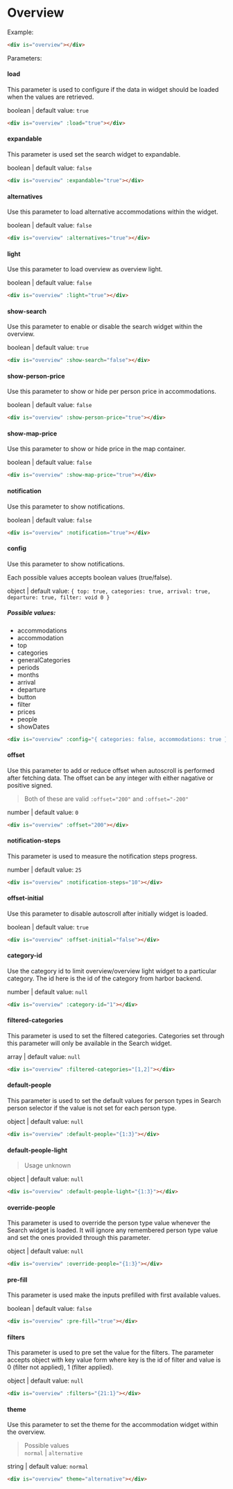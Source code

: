 # Overview

Example:
```html
<div is="overview"></div>
```

Parameters:

#### load

This parameter is used to configure if the data in widget should be loaded when the values are retrieved.

boolean | default value: `true`

```html
<div is="overview" :load="true"></div>
```

#### expandable

This parameter is used set the search widget to expandable.

boolean | default value: `false`

```html
<div is="overview" :expandable="true"></div>
```

#### alternatives

Use this parameter to load alternative accommodations within the widget.

boolean | default value: `false`

```html
<div is="overview" :alternatives="true"></div>
```

#### light

Use this parameter to load overview as overview light.

boolean | default value: `false`

```html
<div is="overview" :light="true"></div>
```

#### show-search

Use this parameter to enable or disable the search widget within the overview.

boolean | default value: `true`

```html
<div is="overview" :show-search="false"></div>
```

#### show-person-price

Use this parameter to show or hide per person price in accommodations.

boolean | default value: `false`

```html
<div is="overview" :show-person-price="true"></div>
```

#### show-map-price

Use this parameter to show or hide price in the map container.

boolean | default value: `false`

```html
<div is="overview" :show-map-price="true"></div>
```

#### notification

Use this parameter to show notifications.

boolean | default value: `false`

```html
<div is="overview" :notification="true"></div>
```

#### config

Use this parameter to show notifications.

Each possible values accepts boolean values (true/false).

object | default value: `{ top: true, categories: true, arrival: true, departure: true, filter: void 0 }`

##### Possible values:

* accommodations 
* accommodation 
* top 
* categories 
* generalCategories 
* periods 
* months 
* arrival 
* departure 
* button 
* filter 
* prices 
* people 
* showDates

```html
<div is="overview" :config="{ categories: false, accommodations: true }"></div>
```

#### offset

Use this parameter to add or reduce offset when autoscroll is performed after fetching data. The offset can be any integer with either nagative or positive signed.

> Both of these are valid `:offset="200"` and `:offset="-200"`

number | default value: `0`

```html
<div is="overview" :offset="200"></div>
```

#### notification-steps

This parameter is used to measure the notification steps progress.

number | default value: `25`

```html
<div is="overview" :notification-steps="10"></div>
```

#### offset-initial

Use this parameter to disable autoscroll after initially widget is loaded.

boolean | default value: `true`

```html
<div is="overview" :offset-initial="false"></div>
```

#### category-id

Use the category id to limit overview/overview light widget to a particular category. The id here is the id of the category from harbor backend.

number | default value: `null`

```html
<div is="overview" :category-id="1"></div>
```

#### filtered-categories

This parameter is used to set the filtered categories. Categories set through this parameter will only be available in the Search widget.

array | default value: `null`

```html
<div is="overview" :filtered-categories="[1,2]"></div>
```

#### default-people

This parameter is used to set the default values for person types in Search person selector if the value is not set for each person type.

object | default value: `null`

```html
<div is="overview" :default-people="{1:3}"></div>
```

#### default-people-light

> Usage unknown

object | default value: `null`

```html
<div is="overview" :default-people-light="{1:3}"></div>
```

#### override-people

This parameter is used to override the person type value whenever the Search widget is loaded. It will ignore any remembered person type value and set the ones provided through this parameter.

object | default value: `null`

```html
<div is="overview" :override-people="{1:3}"></div>
```

#### pre-fill

This parameter is used make the inputs prefilled with first available values.

boolean | default value: `false`

```html
<div is="overview" :pre-fill="true"></div>
```

#### filters

This parameter is used to pre set the value for the filters. The parameter accepts object with key value form where key is the id of filter and value is 0 (filter not applied), 1 (filter applied).

object | default value: `null`

```html
<div is="overview" :filters="{21:1}"></div>
```

#### theme

Use this parameter to set the theme for the accommodation widget within the overview.

> Possible values  
> `normal` | `alternative`

string | default value: `normal`

```html
<div is="overview" theme="alternative"></div>
```